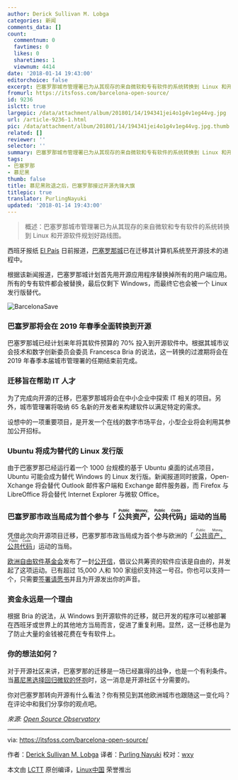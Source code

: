 ```yaml
---
author: Derick Sullivan M. Lobga
categories: 新闻
comments_data: []
count:
  commentnum: 0
  favtimes: 0
  likes: 0
  sharetimes: 1
  viewnum: 4414
date: '2018-01-14 19:43:00'
editorchoice: false
excerpt: 巴塞罗那城市管理署已为从其现存的来自微软和专有软件的系统转换到 Linux 和开源软件规划好路线图。
fromurl: https://itsfoss.com/barcelona-open-source/
id: 9236
islctt: true
largepic: /data/attachment/album/201801/14/194341jei4o1g4v1eg44vg.jpg
url: /article-9236-1.html
pic: /data/attachment/album/201801/14/194341jei4o1g4v1eg44vg.jpg.thumb.jpg
related: []
reviewer: ''
selector: ''
summary: 巴塞罗那城市管理署已为从其现存的来自微软和专有软件的系统转换到 Linux 和开源软件规划好路线图。
tags:
- 巴塞罗那
- 慕尼黑
thumb: false
title: 慕尼黑败退之后，巴塞罗那接过开源先锋大旗
titlepic: true
translator: PurlingNayuki
updated: '2018-01-14 19:43:00'
---
```



> 
> 概述：巴塞罗那城市管理署已为从其现存的来自微软和专有软件的系统转换到 Linux 和开源软件规划好路线图。
> 
> 
> 


西班牙报纸 [El País](https://elpais.com/ccaa/2017/12/01/catalunya/1512145439_132556.html) 日前报道，[巴塞罗那城](https://en.wikipedia.org/wiki/Barcelona)已在迁移其计算机系统至开源技术的进程中。


根据该新闻报道，巴塞罗那城计划首先用开源应用程序替换掉所有的用户端应用。所有的专有软件都会被替换，最后仅剩下 Windows，而最终它也会被一个 Linux 发行版替代。


![BarcelonaSave](/data/attachment/album/201801/14/194341jei4o1g4v1eg44vg.jpg)


### 巴塞罗那将会在 2019 年春季全面转换到开源


巴塞罗那城已经计划来年将其软件预算的 70% 投入到开源软件中。根据其城市议会技术和数字创新委员会委员 Francesca Bria 的说法，这一转换的过渡期将会在 2019 年春季本届城市管理署的任期结束前完成。


### 迁移旨在帮助 IT 人才


为了完成向开源的迁移，巴塞罗那城将会在中小企业中探索 IT 相关的项目。另外，城市管理署将吸纳 65 名新的开发者来构建软件以满足特定的需求。


设想中的一项重要项目，是开发一个在线的数字市场平台，小型企业将会利用其参加公开招标。


### Ubuntu 将成为替代的 Linux 发行版


由于巴塞罗那已经运行着一个 1000 台规模的基于 Ubuntu 桌面的试点项目，Ubuntu 可能会成为替代 Windows 的 Linux 发行版。新闻报道同时披露，Open-Xchange 将会替代 Outlook 邮件客户端和 Exchange 邮件服务器，而 Firefox 与 LibreOffice 将会替代 Internet Explorer 与微软 Office。


### 巴塞罗那市政当局成为首个参与「<ruby> 公共资产，公共代码 <rt>  Public Money, Public Code </rt></ruby>」运动的当局


凭借此次向开源项目迁移，巴塞罗那市政当局成为首个参与欧洲的「[<ruby> 公共资产，公共代码 <rt>  Public Money, Public Code </rt></ruby>](3)」运动的当局。


[欧洲自由软件基金会](4)发布了一封[公开信](5)，倡议公共筹资的软件应该是自由的，并发起了这项运动。已有超过 15,000 人和 100 家组织支持这一号召。你也可以支持一个，只需要[签署请愿书](6)并且为开源发出你的声音。


### 资金永远是一个理由


根据 Bria 的说法，从 Windows 到开源软件的迁移，就已开发的程序可以被部署在西班牙或世界上的其他地方当局而言，促进了重复利用。显然，这一迁移也是为了防止大量的金钱被花费在专有软件上。


### 你的想法如何？


对于开源社区来讲，巴塞罗那的迁移是一场已经赢得的战争，也是一个有利条件。当[慕尼黑选择回归微软的怀抱](7)时，这一消息是开源社区十分需要的。


你对巴塞罗那转向开源有什么看法？你有预见到其他欧洲城市也跟随这一变化吗？在评论中和我们分享你的观点吧。


*來源: [Open Source Observatory](https://joinup.ec.europa.eu/news/public-money-public-code)*




---


via: <https://itsfoss.com/barcelona-open-source/>


作者：[Derick Sullivan M. Lobga](https://itsfoss.com/author/derick/) 译者：[Purling Nayuki](https://github.com/PurlingNayuki) 校对：[wxy](https://github.com/wxy)


本文由 [LCTT](https://github.com/LCTT/TranslateProject) 原创编译，[Linux中国](https://linux.cn/) 荣誉推出